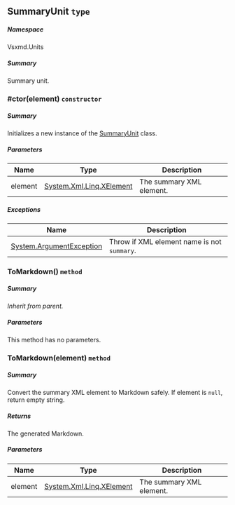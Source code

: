 <a name='T-Vsxmd-Units-SummaryUnit'></a>
## SummaryUnit `type`

##### Namespace

Vsxmd.Units

##### Summary

Summary unit.

<a name='M-Vsxmd-Units-SummaryUnit-#ctor-System-Xml-Linq-XElement-'></a>
### #ctor(element) `constructor`

##### Summary

Initializes a new instance of the [SummaryUnit](/Vsxmd-Units-SummaryUnit.md/#T-Vsxmd-Units-SummaryUnit) class.

##### Parameters

| Name | Type | Description |
| ---- | ---- | ----------- |
| element | [System.Xml.Linq.XElement](http://msdn.microsoft.com/query/dev14.query?appId=Dev14IDEF1&l=EN-US&k=k:System.Xml.Linq.XElement) | The summary XML element. |

##### Exceptions

| Name | Description |
| ---- | ----------- |
| [System.ArgumentException](http://msdn.microsoft.com/query/dev14.query?appId=Dev14IDEF1&l=EN-US&k=k:System.ArgumentException) | Throw if XML element name is not `summary`. |

<a name='M-Vsxmd-Units-SummaryUnit-ToMarkdown'></a>
### ToMarkdown() `method`

##### Summary

*Inherit from parent.*

##### Parameters

This method has no parameters.

<a name='M-Vsxmd-Units-SummaryUnit-ToMarkdown-System-Xml-Linq-XElement-'></a>
### ToMarkdown(element) `method`

##### Summary

Convert the summary XML element to Markdown safely.
If element is `null`, return empty string.

##### Returns

The generated Markdown.

##### Parameters

| Name | Type | Description |
| ---- | ---- | ----------- |
| element | [System.Xml.Linq.XElement](http://msdn.microsoft.com/query/dev14.query?appId=Dev14IDEF1&l=EN-US&k=k:System.Xml.Linq.XElement) | The summary XML element. |
